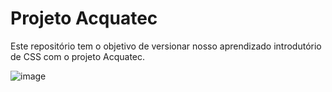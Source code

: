 # Projeto Acquatec
Este repositório tem o objetivo de versionar nosso aprendizado introdutório de CSS com o projeto Acquatec.

![image](https://github.com/HenriquePiassi/acquatec-1adsc/assets/79462606/7b03ea3b-1d50-49cb-8a60-28794e16be1c)

